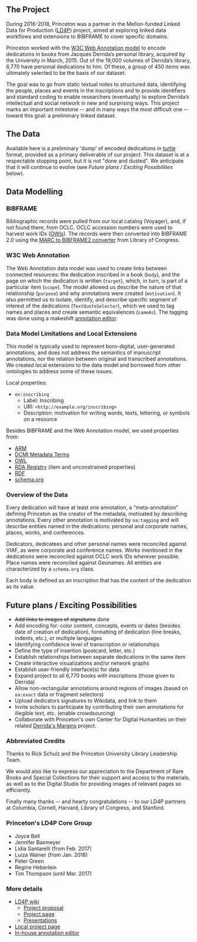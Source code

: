 ## The Project

During 2016-2018, Princeton was a partner in the Mellon-funded Linked Data for Production ([LD4P](https://wiki.duraspace.org/display/LD4P)) project, aimed at exploring linked data workflows and extensions to BIBFRAME to cover specific domains.


Princeton worked with the [W3C Web Annotation model](https://www.w3.org/TR/annotation-model/) to encode dedications in books from Jacques Derrida’s personal library, acquired by the University in March, 2015. Out of the 19,000 volumes of Derrida’s library, 6,770 have personal dedications to him. Of these, a group of 450 items was ultimately selected to be the basis of our dataset. 


The goal was to go from static textual notes to structured data, identifying the people, places and events in the inscriptions and to provide identifiers and standard coding to enable researchers (eventually) to explore Derrida’s intellectual and social network in new and surprising ways. This project marks an important milestone -- and in many ways the most difficult one -- toward this goal: a preliminary linked dataset.

## The Data
Available here is a preliminary 'dump' of encoded dedications in [turtle](https://en.wikipedia.org/wiki/Turtle_(syntax)) format, provided as a primary deliverable of our project. This dataset is at a respectable stopping point, but it is not "done and dusted". We anticipate that it will continue to evolve (see _Future plans / Exciting Possibilities_ below).    

## Data Modelling

### BIBFRAME
Bibliographic records were pulled from our local catalog (Voyager), and, if not found there, from OCLC. OCLC accession numbers were used to harvest work IDs ([OWIs](https://www.oclc.org/developer/develop/linked-data/worldcat-entities/worldcat-work-entity.en.html)). The records were then converted into BIBFRAME 2.0 using the [MARC to BIBFRAME2 converter](https://github.com/lcnetdev/marc2bibframe2) from Library of Congress. 

### W3C Web Annotation
The Web Annotation data model was used to create links between connected resources: the dedication inscribed in a book (`body`), and the page on which the dedication is written (`target`), which, in turn, is part of a particular item (`scope`). The model allowed us describe the nature of that relationship (`purpose`) and why annotations were created (`motivation`). It also permitted us to isolate, identify, and describe specific segment of interest of the dedications (`TextQuoteSelector`), which we used to tag names and places and create semantic equivalences (`sameAs`). The tagging was done using a makeshift [annotation editor](https://github.com/pulcams/annotation_editor). 

### Data Model Limitations and Local Extensions

This model is typically used to represent born-digital, user-generated annotations, and does not address the semantics of manuscript annotations, nor the relation between original and transcribed annotations. We created local extensions to the data model and borrowed from other ontologies to address some of these issues. 

Local properties:

* `ex:inscribing`
  * Label: Inscribing
  * URI: `<http://example.org/inscribing>`
  * Description: motivation for writing words, texts, lettering, or symbols on a resource


Besides BIBFRAME and the Web Annotation model, we used properties from: 
* [ARM](https://github.com/LD4P/arm)
* [DCMI Metadata Terms](http://dublincore.org/documents/dcmi-terms/)
* [OWL](https://www.w3.org/OWL/)
* [RDA Registry](http://www.rdaregistry.info/Elements/) (item and unconstrained properties)
* [RDF](https://www.w3.org/RDF/)
* [schema.org](https://schema.org/)

### Overview of the Data
Every dedication will have at least one annotation, a “meta-annotation” defining Princeton as the creator of the metadata, motivated by describing annotations. Every other annotation is motivated by `oa:tagging` and will describe entities named in the dedications: personal and corporate names, places, works, and conferences.

Dedicators, dedicatees and other personal names were reconciled against VIAF, as were corporate and conference names. Works mentioned in the dedications were reconciled against OCLC work IDs wherever possible. Place names were reconciled against Geonames. All entities are characterized by a `schema.org` class.

Each body is defined as an inscription that has the content of the dedication as its value.

## Future plans / Exciting Possibilities
* ~~Add links to images of signatures~~ done
* Add encoding for: color content, concepts, events or dates (besides date of creation of dedication), formatting of dedication (line breaks, indents, etc.), or multiple languages
* Identifying confidence level of transcription or relationships
* Define the type of insertion (postcard, letter, etc.)
* Establish relationships between separate dedications in the same item
* Create interactive visualizations and/or network graphs
* Establish user-friendly interface(s) for data
* Expand project to all 6,770 books with inscriptions (those given to Derrida)
* Allow non-rectangular annotations around regions of images (based on `oa:exact` data or fragment selectors)
* Upload dedicators signatures to Wikidata, and link to them
* Invite scholars to participate by contributing their own annotations for illegible text, etc. (enable crowdsourcing)
* Collaborate with Princeton's own Center for Digital Humanities on their related [Derrida's Margins](https://derridas-margins.princeton.edu/) project.

### Abbreviated Credits
Thanks to Rick Schulz and the Princeton University Library Leadership Team.

We would also like to express our appreciation to the Department of Rare Books and Special Collections for their support and access to the materials, as well as to the Digital Studio for providing images of relevant pages so efficiently.

Finally many thanks -- and hearty congratulations -- to our LD4P partners at Columbia, Cornell, Harvard, Library of Congress, and Stanford.

### Princeton's LD4P Core Group
* Joyce Bell
* Jennifer Baxmeyer
* Lidia Santarelli (from Feb. 2017)
* Luiza Wainer (from Jan. 2018)
* Peter Green
* Regine Heberlein
* Tim Thompson (until Mar. 2017)

### More details
* [LD4P wiki](http://ld4p.org/)
  * [Project proposal](https://wiki.duraspace.org/display/LD4P/Princeton+Project+Proposal)
  * [Project page](https://wiki.duraspace.org/display/LD4P/Princeton+-+Derrida%27s+library)
  * [Presentations](https://wiki.duraspace.org/display/LD4P/LD4P+Presentations+and+Publications)
* [Local project page](https://library.princeton.edu/cams/ld4p)
* [In-house annotation editor](https://github.com/pulcams/annotation_editor)
